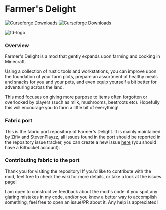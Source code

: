 # Farmer's Delight

[![Curseforge Downloads](https://cf.way2muchnoise.eu/full_482834_downloads.svg)](https://www.curseforge.com/minecraft/mc-mods/farmers-delight-fabric) [![Curseforge Downloads](https://img.shields.io/discord/734511833947439156?color=brightgreen&label=Discord)](https://discord.gg/eFsz5SK)

![fd-logo](https://imgur.com/mb6WGvE.png)

### Overview

Farmer's Delight is a mod that gently expands upon farming and cooking in Minecraft.

Using a collection of rustic tools and workstations, you can improve upon the foundation of your farm plots, prepare an assortment of healthy meals and snacks for you and your pets, and even equip yourself a bit better for adventuring across the land.

This mod focuses on giving more purpose to items often forgotten or overlooked by players (such as milk, mushrooms, beetroots etc). Hopefully this will encourage you to farm a little bit of everything!

### Fabric port

This is the fabric port repository of Farmer's Delight. It is mainly maintained by Zifiv and StevenPlayzz, all issues found in the port should be reported in the repository issue tracker, you can create a new issue [here](https://bitbucket.org/n-horyzon/farmers-delight-fabric/issues/new) (you should have a Bitbucket account).

### Contributing fabric to the port

Thank you for visiting the repository! If you'd like to contribute with the mod, feel free to check the wiki for more details, or take a look at the issues page!

I am open to constructive feedback about the mod's code: if you spot any glaring mistakes in my code, and/or you know a better way to accomplish something, feel free to open an issue/PR about it. Any help is appreciated!